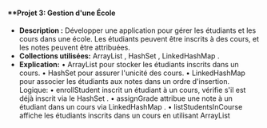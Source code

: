 #### **Projet 3: Gestion d'une École
- **Description :** Développer une application pour gérer les étudiants et les cours dans une école.
Les étudiants peuvent être inscrits à des cours, et les notes peuvent être attribuées.
- **Collections utilisées:** ArrayList , HashSet , LinkedHashMap .
- **Explication:**
    • ArrayList pour stocker les étudiants inscrits dans un cours.
    • HashSet pour assurer l'unicité des cours.
    • LinkedHashMap pour associer les étudiants aux notes dans un ordre d'insertion.
    Logique:
    • enrollStudent inscrit un étudiant à un cours, vérifie s'il est déjà inscrit via le
    HashSet .
    • assignGrade attribue une note à un étudiant dans un cours via LinkedHashMap .
    • listStudentsInCourse affiche les étudiants inscrits dans un cours en utilisant
    ArrayList